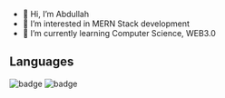 - 👋 Hi, I’m Abdullah
- 👀 I’m interested in MERN Stack development
- 🌱 I’m currently learning Computer Science, WEB3.0


## Languages 
                          
![badge](https://img.shields.io/badge/HTML-red?style=for-the-badge&logo=appveyor)
![badge](https://img.shields.io/badge/JavaScript-yellow?style=for-the-badge&logo=appveyor)
